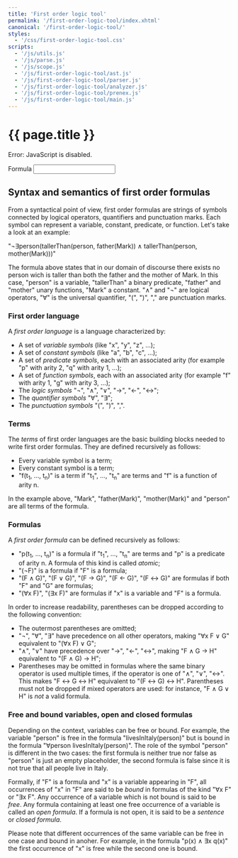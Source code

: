 ```yaml
---
title: 'First order logic tool'
permalink: '/first-order-logic-tool/index.xhtml'
canonical: '/first-order-logic-tool/'
styles:
  - '/css/first-order-logic-tool.css'
scripts:
  - '/js/utils.js'
  - '/js/parse.js'
  - '/js/scope.js'
  - '/js/first-order-logic-tool/ast.js'
  - '/js/first-order-logic-tool/parser.js'
  - '/js/first-order-logic-tool/analyzer.js'
  - '/js/first-order-logic-tool/prenex.js'
  - '/js/first-order-logic-tool/main.js'
---
```


# {{ page.title }} #
<noscript><p>Error: JavaScript is disabled.</p></noscript>

<form id="first-order-logic-tool" class="js-only">
	<label for="first-order-logic-tool-formula">Formula</label>
	<input id="first-order-logic-tool-formula" name="formula" />
	<output name="error" style="display: none;"></output>
	<div id="first-order-logic-tool-result" style="display: none;">
		<p>
			<label for="first-order-logic-tool-parsed">Parsed formula:</label>
			<output id="first-order-logic-tool-parsed" name="parsed" spellcheck="false" style="display: block; line-height: 1; white-space: nowrap; overflow-x: auto;"></output>
		</p>
		<p>
			<label for="first-order-logic-tool-interpretation">Interpretation:</label>
			<output id="first-order-logic-tool-interpretation" name="interpretation"></output>
		</p>
		<p>
			<label for="first-order-logic-tool-height">Height: </label>
			<output id="first-order-logic-tool-height" name="height">0</output>
			<br />
			<label for="first-order-logic-tool-degree">Degree: </label>
			<output id="first-order-logic-tool-degree" name="degree">0</output>
			<br />
			<label for="first-order-logic-tool-prenex">Prenex normal form:</label><br />
			<output id="first-order-logic-tool-prenex" name="prenex"></output>
		</p>
		<p id="first-order-logic-tool-truth-table-result" style="display: none;">
			<label for="first-order-logic-truth-table">Truth table:</label>
			<output id="first-order-logic-truth-table" name="truth-table"></output>
		</p>
	</div>
</form>

## Syntax and semantics of first order formulas ##
From a syntactical point of view, first order formulas are strings of symbols connected by logical operators,
quantifiers and punctuation marks. Each symbol can represent a variable, constant, predicate, or function. Let's take a
look at an example:

"¬∃person(tallerThan(person, father(Mark)) ∧ tallerThan(person, mother(Mark)))"

The formula above states that in our domain of discourse there exists no person wich is taller than both the father and the mother of Mark. In this case, "person" is a variable, "tallerThan" a binary predicate, "father" and "mother" unary functions, "Mark" a constant. "∧" and "¬" are logical operators, "∀" is the universal quantifier, "(", ")", "," are punctuation marks.

### First order language ###
A _first order language_ is a language characterized by:
 * A set of _variable symbols_ (like "x", "y", "z", ...);
 * A set of _constant symbols_ (like "a", "b", "c", ...);
 * A set of _predicate symbols_, each with an associated arity (for example "p" with arity 2, "q" with arity 1, ...);
 * A set of _function symbols_, each with an associated arity (for example "f" with arity 1, "g" with arity 3, ...);
 * The _logic symbols_ "¬", "∧", "∨", "→", "←", "↔";
 * The _quantifier symbols_ "∀", "∃";
 * The _punctuation symbols_ "(", ")", ",".

### Terms ###
The _terms_ of first order languages are the basic building blocks needed to write first order formulas. They are
defined recursively as follows:
 * Every variable symbol is a term;
 * Every constant symbol is a term;
 * "f(t<sub>1</sub>, ..., t<sub>n</sub>)" is a term if "t<sub>1</sub>", ..., "t<sub>n</sub>" are terms and "f" is a
   function of arity n.

In the example above, "Mark", "father(Mark)", "mother(Mark)" and "person" are all terms of the formula.

### Formulas ###
A _first order formula_ can be defined recursively as follows:
 * "p(t<sub>1</sub>, ..., t<sub>n</sub>)" is a formula if "t<sub>1</sub>", ..., "t<sub>n</sub>" are terms and "p" is a
   predicate of arity n. A formula of this kind is called _atomic_;
 * "(¬F)" is a formula if "F" is a formula;
 * "(F ∧ G)", "(F ∨ G)", "(F → G)", "(F ← G)", "(F ↔ G)" are formulas if both "F" and "G" are formulas;
 * "(∀x F)", "(∃x F)" are formulas if "x" is a variable and "F" is a formula.

In order to increase readability, parentheses can be dropped according to the following convention:
 * The outermost parentheses are omitted;
 * "¬", "∀", "∃" have precedence on all other operators, making "∀x F ∨ G" equivalent to "(∀x F) ∨ G";
 * "∧", "∨" have precedence over "→", "←", "↔", making "F ∧ G → H" equivalent to "(F ∧ G) → H";
 * Parentheses may be omitted in formulas where the same binary operator is used multiple times, if the operator is one
   of "∧", "∨", "↔". This makes "F ↔ G ↔ H" equivalent to "(F ↔ G) ↔ H". Parentheses must not be dropped if mixed
   operators are used: for instance, "F ∧ G ∨ H" is _not_ a valid formula.

### Free and bound variables, open and closed formulas ###
Depending on the context, variables can be free or bound. For example, the variable "person" is free in the formula
"livesInItaly(person)" but is bound in the formula "∀person livesInItaly(person)". The role of the symbol "person" is
different in the two cases: the first formula is neither true nor false as "person" is just an empty placeholder, the
second formula is false since it is not true that all people live in Italy.

Formally, if "F" is a formula and "x" is a variable appearing in "F", all occurrences of "x" in "F" are said to be
_bound_ in formulas of the kind "∀x F" or "∃x F". Any occurrence of a variable which is not bound is said to be _free_.
Any formula containing at least one free occurrence of a variable is called an _open formula_. If a formula is not
open, it is said to be a _sentence_ or _closed formula_.

Please note that different occurrences of the same variable can be free in one case and bound in anoher. For example,
in the formula "p(x) ∧ ∃x q(x)" the first occurrence of "x" is free while the second one is bound.